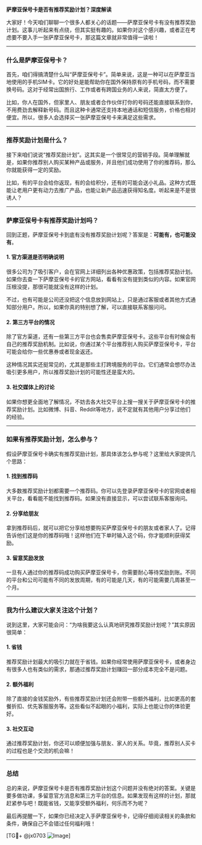 **萨摩亚保号卡是否有推荐奖励计划？深度解读**

大家好！今天咱们聊聊一个很多人都关心的话题——萨摩亚保号卡有没有推荐奖励计划。这事儿听起来有点绕，但其实挺有趣的。如果你对这个感兴趣，或者正在考虑要不要入手一张萨摩亚保号卡，那这篇文章就非常值得一读啦！

---

### 什么是萨摩亚保号卡？

首先，咱们得搞清楚什么叫“萨摩亚保号卡”。简单来说，这是一种可以在萨摩亚当地使用的手机SIM卡。它的好处是能帮助你在国外保持原有的手机号码，而不需要换号码。这对于经常出国旅行、工作或者有跨国业务的人来说，简直太方便了。

比如，你人在国外，但家里人、朋友或者合作伙伴打你的号码还能直接联系到你，不用费劲去解释新号码。而且这种卡通常还支持本地通话和短信服务，价格也相对便宜。所以，很多人会选择买一张萨摩亚保号卡来满足这些需求。

---

### 推荐奖励计划是什么？

接下来咱们说说“推荐奖励计划”。这其实是一个很常见的营销手段。简单理解就是，如果你推荐别人购买某种产品或服务，并且他们成功使用了你的推荐码，那么你就能获得一定的奖励。

比如，有的平台会给你返现，有的会给积分，还有的可能会送小礼品。这种方式既能让老用户更有动力去推广产品，也能让新产品迅速获得知名度。听起来是不是很诱人？

---

### 萨摩亚保号卡有推荐奖励计划吗？

回到正题，萨摩亚保号卡到底有没有推荐奖励计划呢？答案是：**可能有，也可能没有**。

#### 1. **官方渠道是否明确说明**
很多公司为了吸引客户，会在官网上详细列出各种优惠政策，包括推荐奖励计划。如果你去查一下萨摩亚保号卡的官方网站，看看有没有提到类似的内容。如果官网压根没提，那很可能就没有这样的计划。

不过，也有可能是公司还没把这个信息放到网站上，只是通过客服或者其他方式通知部分用户。所以，如果你真的特别想了解，可以直接联系客服问问。

#### 2. **第三方平台的情况**
除了官方渠道，还有一些第三方平台也会售卖萨摩亚保号卡。这些平台有时候会有自己的推荐奖励机制。比如说，你通过某个平台推荐别人购买萨摩亚保号卡，平台可能会给你一些优惠券或者现金返还。

这种情况其实还挺常见的，尤其是那些主打跨境服务的平台。它们通常会想尽办法吸引更多用户，所以推荐奖励计划的可能性还是蛮大的。

#### 3. **社交媒体上的讨论**
如果你想更全面地了解情况，不妨去各大社交平台上搜一搜关于萨摩亚保号卡的推荐奖励计划。比如微博、抖音、Reddit等地方，说不定就有其他用户分享过他们的经验。

---

### 如果有推荐奖励计划，怎么参与？

假设萨摩亚保号卡确实有推荐奖励计划，那具体该怎么参与呢？这里给大家提供几个思路：

#### 1. **找到推荐码**
大多数推荐奖励计划都需要一个推荐码。你可以先登录萨摩亚保号卡的官网或者相关平台，看看能不能找到推荐码。如果没有直接显示，可以尝试联系客服询问。

#### 2. **分享给朋友**
拿到推荐码后，就可以把它分享给想要购买萨摩亚保号卡的朋友或者家人了。记得告诉他们这是你的推荐码哦！这样他们在下单时输入这个码，你才能顺利获得奖励。

#### 3. **留意奖励发放**
一旦有人通过你的推荐码成功购买萨摩亚保号卡，你需要耐心等待奖励到账。不同的平台和公司可能有不同的发放周期，有的可能是几天，有的可能需要几周甚至一个月。

---

### 我为什么建议大家关注这个计划？

说到这里，大家可能会问：“为啥我要这么认真地研究推荐奖励计划呢？”其实原因很简单：

#### 1. **省钱**
推荐奖励计划最大的吸引力就在于省钱。如果你经常使用萨摩亚保号卡，或者身边有很多人也有类似的需求，那通过推荐奖励计划赚回一部分成本完全不是问题。

#### 2. **额外福利**
除了直接的金钱奖励外，有些推荐奖励计划还会附带一些额外福利，比如更高的套餐折扣、优先客服服务等。这些看似不起眼的小福利，实际上也能让你的体验更好。

#### 3. **社交互动**
通过推荐奖励计划，你还可以顺便加强与朋友、家人的关系。毕竟，推荐别人买卡的过程也是个交流的机会嘛！

---

### 总结

总的来说，萨摩亚保号卡是否有推荐奖励计划这个问题并没有绝对的答案。关键是要多做功课，多留意官方消息和第三方平台的信息。如果发现有这样的计划，那就赶紧参与吧！既能省钱，又能享受额外福利，何乐而不为呢？

最后再提醒一下，如果你已经决定入手萨摩亚保号卡，记得仔细阅读相关的条款和条件，确保自己不会错过任何福利哦！

[TG💪+ @jx0703 ![Image](https://github.com/user-attachments/assets/dbca1d08-cadb-493c-b0ec-ad6f7a83f270)]